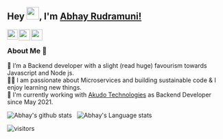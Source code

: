 ## Hey <img src="https://github.com/TheDudeThatCode/TheDudeThatCode/blob/master/Assets/Hi.gif" width="29px">, I'm [Abhay Rudramuni!](https://www.linkedin.com/in/abhayrm20/) 

<a href="https://www.linkedin.com/in/abhayrm20/">
  <img align="left" width="24px" src="https://cdn.jsdelivr.net/npm/simple-icons@v3/icons/linkedin.svg"  />
</a>
<a href="https://twitter.com/abhayrm20">
  <img align="left" width="26px" src="https://cdn.jsdelivr.net/npm/simple-icons@v3/icons/twitter.svg" />
</a>
<a href="mailto:connect@abhayrm.com">
  <img align="left" width="26px" src="https://cdn.jsdelivr.net/npm/simple-icons@v3/icons/gmail.svg" />
</a>


<br />

### About Me 🚀
🌱 I’m a Backend developer with a slight (read huge) favourism towards Javascript and Node js. </br>
👨‍💻 I am passionate about Microservices and building sustainable code & I enjoy learning new things. </br>
🏢 I'm currently working with <a href="https://akudo.in">Akudo Technologies</a> as Backend Developer since May 2021. </br>

![Abhay's github stats](https://github-readme-stats.vercel.app/api?username=abhayrm20&show_icons=true&hide_border=true)&nbsp;&nbsp;
![Abhay's Language stats](https://github-readme-stats-eight-theta.vercel.app/api/top-langs/?username=abhayrm20&layout=compact&langs_count=8&hide_border=true)
<br />

![visitors](https://visitor-badge.laobi.icu/badge?page_id=abhayrm20.abhayrm20)


